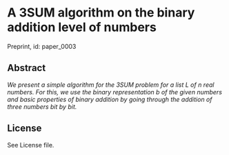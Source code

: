 # A 3SUM algorithm on the binary addition level of numbers

Preprint, id: paper_0003

## Abstract
*We present a simple algorithm for the 3SUM problem for a list L of n real numbers. For this, we
use the binary representation b of the given numbers and basic properties of binary addition by going
through the addition of three numbers bit by bit.*

## License
See License file.
